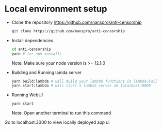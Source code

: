# Local environment setup

- Clone the repository https://github.com/nanspro/anti-censorship

  ```bash
  git clone https://github.com/nanspro/anti-censorship
  ```

- Install dependencies

  ```bash
  cd anti-censorship
  yarn # (or npm install)
  ```

  Note: Make sure your node version is >= 12.1.0

- Building and Running lamda server

  ```bash
  yarn build:lambda # will build your lambda functions in lambda-build directory
  yarn start:lambda # will start a lambda server on localhost:9000
  ```

- Running WebUI

  ```bash
  yarn start
  ```

  Note: Open another terminal to run this command

Go to localhost:3000 to view locally deployed app ui
